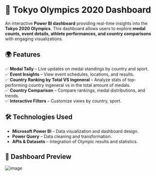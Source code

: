 # 🏅 Tokyo Olympics 2020 Dashboard  

An interactive **Power BI dashboard** providing real-time insights into the **Tokyo 2020 Olympics**. This dashboard allows users to explore **medal counts, event details, athlete performances, and country comparisons** with engaging visualizations.  

## 🌍 Features  
✅ **Medal Tally** – Live updates on medal standings by country and sport.  
✅ **Event Insights** – View event schedules, locations, and results.  
✅ **Country Ranking by Total VS Ingeneral** – Analyze stats of top-performing country ingeneral vs in the total amount of medals.  
✅ **Country Comparison** – Compare rankings, medal distributions, and trends.  
✅ **Interactive Filters** – Customize views by country, sport.  

## 🛠 Technologies Used  
- **Microsoft Power BI** – Data visualization and dashboard design.  
- **Power Query**  – Data cleaning and transformation.  
- **APIs & Datasets** – Integration of Olympic results and statistics.  

## 📸 Dashboard Preview  
![image](https://github.com/user-attachments/assets/46ab5976-0a1f-4464-82f4-f54c63c8849d)

 

 

